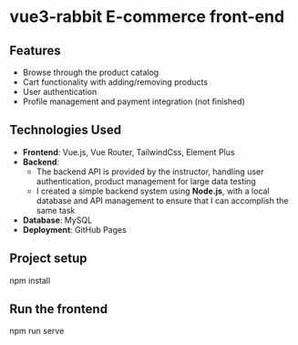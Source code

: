 # vue3-rabbit E-commerce front-end

## Features
- Browse through the product catalog
- Cart functionality with adding/removing products
- User authentication
- Profile management and payment integration (not finished)

## Technologies Used
- **Frontend**: Vue.js, Vue Router, TailwindCss, Element Plus
- **Backend**:
   - The backend API is provided by the instructor, handling user authentication, product management for large data testing
   - I created a simple backend system using **Node.js**, with a local database and API management to ensure that I can accomplish the same task
- **Database**: MySQL
- **Deployment**: GitHub Pages

## Project setup
npm install
## Run the frontend
npm run serve
